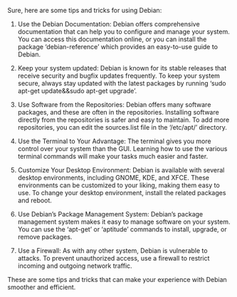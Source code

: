 Sure, here are some tips and tricks for using Debian:

1. Use the Debian Documentation: Debian offers comprehensive documentation that can help you to configure and manage your system. You can access this documentation online, or you can install the package ‘debian-reference’ which provides an easy-to-use guide to Debian.

2. Keep your system updated: Debian is known for its stable releases that receive security and bugfix updates frequently. To keep your system secure, always stay updated with the latest packages by running ‘sudo apt-get update&&sudo apt-get upgrade’.

3. Use Software from the Repositories: Debian offers many software packages, and these are often in the repositories. Installing software directly from the repositories is safer and easy to maintain. To add more repositories, you can edit the sources.list file in the ‘/etc/apt/’ directory.

4. Use the Terminal to Your Advantage: The terminal gives you more control over your system than the GUI. Learning how to use the various terminal commands will make your tasks much easier and faster.

5. Customize Your Desktop Environment: Debian is available with several desktop environments, including GNOME, KDE, and XFCE. These environments can be customized to your liking, making them easy to use. To change your desktop environment, install the related packages and reboot.

6. Use Debian’s Package Management System: Debian’s package management system makes it easy to manage software on your system. You can use the ‘apt-get’ or ‘aptitude’ commands to install, upgrade, or remove packages.

7. Use a Firewall: As with any other system, Debian is vulnerable to attacks. To prevent unauthorized access, use a firewall to restrict incoming and outgoing network traffic.

These are some tips and tricks that can make your experience with Debian smoother and efficient.
